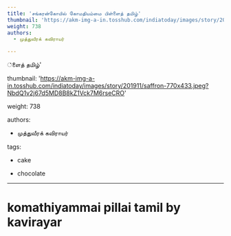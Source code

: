 ```yaml
---
title: 'சங்கரன்கோயில் கோமதியம்மை பிள்ளைத் தமிழ்'
thumbnail: 'https://akm-img-a-in.tosshub.com/indiatoday/images/story/201911/saffron-770x433.jpeg?NbdQ1v2j67d5MD8B8kZ1Vck7M6rseCRO'
weight: 738
authors:
  - முத்துவீரக் கவிராயர்

---
```

்ளைத் தமிழ்'  

thumbnail: 'https://akm-img-a-in.tosshub.com/indiatoday/images/story/201911/saffron-770x433.jpeg?NbdQ1v2j67d5MD8B8kZ1Vck7M6rseCRO'  

weight: 738  

authors:  

  - முத்துவீரக் கவிராயர்  

tags:  

  - cake  

  - chocolate  

---  

  

# komathiyammai pillai tamil by kavirayar